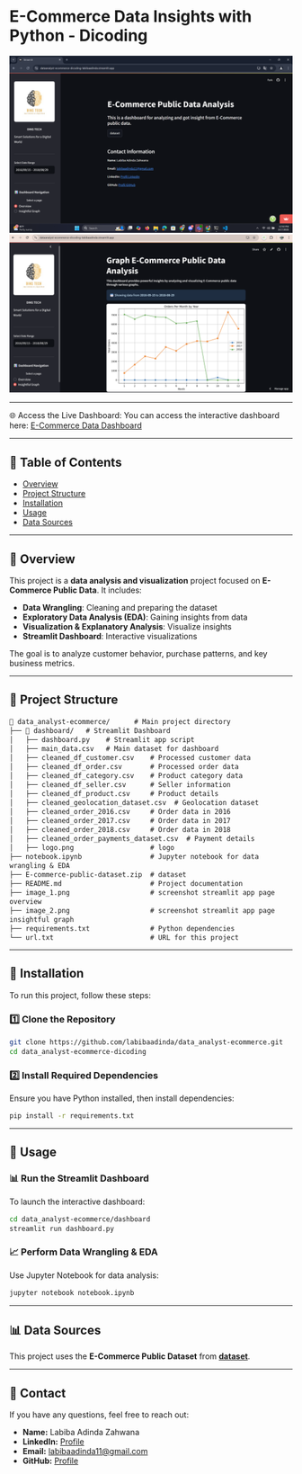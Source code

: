 # E-Commerce Data Insights with Python - Dicoding

![Dashboard Screenshot 1](image_1.png)
![Dashboard Screenshot 2](image_2.png)

---

🌐 Access the Live Dashboard:
You can access the interactive dashboard here:
[E-Commerce Data Dashboard](https://dataanalyst-ecommerce-dicoding-labibaadinda.streamlit.app/)

---

## 📖 Table of Contents
- [Overview](##overview)
- [Project Structure](##project-structure)
- [Installation](##installation)
- [Usage](##usage)
- [Data Sources](#$data-sources)

---

## 📌 Overview
This project is a **data analysis and visualization** project focused on **E-Commerce Public Data**. It includes:
-  **Data Wrangling**: Cleaning and preparing the dataset
-  **Exploratory Data Analysis (EDA)**: Gaining insights from data
-  **Visualization & Explanatory Analysis**: Visualize insights
-  **Streamlit Dashboard**: Interactive visualizations

The goal is to analyze customer behavior, purchase patterns, and key business metrics.

---

## 📂 Project Structure
```
📂 data_analyst-ecommerce/      # Main project directory
├── 📂 dashboard/   # Streamlit Dashboard
│   ├── dashboard.py    # Streamlit app script
│   ├── main_data.csv   # Main dataset for dashboard
│   ├── cleaned_df_customer.csv    # Processed customer data
│   ├── cleaned_df_order.csv       # Processed order data
│   ├── cleaned_df_category.csv    # Product category data
│   ├── cleaned_df_seller.csv      # Seller information
│   ├── cleaned_df_product.csv     # Product details
│   ├── cleaned_geolocation_dataset.csv  # Geolocation dataset
│   ├── cleaned_order_2016.csv     # Order data in 2016
│   ├── cleaned_order_2017.csv     # Order data in 2017
│   ├── cleaned_order_2018.csv     # Order data in 2018
│   ├── cleaned_order_payments_dataset.csv  # Payment details
│   ├── logo.png                   # logo
├── notebook.ipynb                 # Jupyter notebook for data wrangling & EDA
├── E-commerce-public-dataset.zip  # dataset 
├── README.md                      # Project documentation 
├── image_1.png                    # screenshot streamlit app page overview 
├── image_2.png                    # screenshot streamlit app page insightful graph 
├── requirements.txt               # Python dependencies
└── url.txt                        # URL for this project
```

---

## 🔧 Installation
To run this project, follow these steps:

### 1️⃣ Clone the Repository
```bash
git clone https://github.com/labibaadinda/data_analyst-ecommerce.git
cd data_analyst-ecommerce-dicoding
```

### 2️⃣ Install Required Dependencies
Ensure you have Python installed, then install dependencies:
```bash
pip install -r requirements.txt
```

---

## 🚀 Usage
### 📊 **Run the Streamlit Dashboard**
To launch the interactive dashboard:
```bash
cd data_analyst-ecommerce/dashboard
streamlit run dashboard.py
```

### 📈 **Perform Data Wrangling & EDA**
Use Jupyter Notebook for data analysis:
```bash
jupyter notebook notebook.ipynb
```

---

## 📊 Data Sources
This project uses the **E-Commerce Public Dataset** from **[dataset](https://www.kaggle.com/datasets/olistbr/brazilian-ecommerce?resource=download)**.

---


## 📧 Contact
If you have any questions, feel free to reach out:
- **Name:** Labiba Adinda Zahwana
- **LinkedIn:** [Profile](https://id.linkedin.com/in/labibaadinda/)
- **Email:** labibaadinda11@gmail.com
- **GitHub:** [Profile](https://github.com/labibaadinda)

